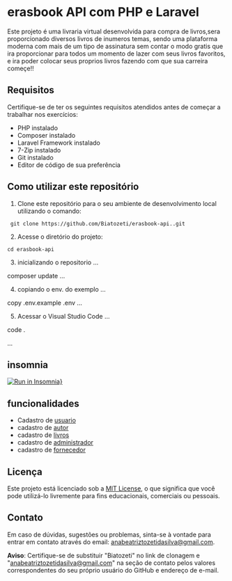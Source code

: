 # erasbook API com PHP e Laravel

Este projeto é uma livraria virtual  desenvolvida para compra de livros,sera proporcionado diversos livros de inumeros temas, sendo uma plataforma moderna com mais de um tipo de assinatura sem contar o modo gratis que ira proporcionar para todos um momento de lazer com seus livros favoritos, e ira poder colocar seus proprios livros fazendo com que sua carreira começe!!
## Requisitos

Certifique-se de ter os seguintes requisitos atendidos antes de começar a trabalhar nos exercícios:

- PHP instalado
- Composer instalado
- Laravel Framework instalado
- 7-Zip instalado
- Git instalado
- Editor de código de sua preferência

## Como utilizar este repositório

1. Clone este repositório para o seu ambiente de desenvolvimento local utilizando o comando:
```
 git clone https://github.com/Biatozeti/erasbook-api..git
```
2. Acesse o diretório do projeto:
```
cd erasbook-api
```
3. inicializando o repositorio
...

composer update
...

4. copiando o env. do exemplo
...

copy .env.example .env
...

5. Acessar o Visual Studio Code
...

code .

...
## insomnia
[![Run in Insomnia}](https://insomnia.rest/images/run.svg)](https://insomnia.rest/run/?label=erasbook-api&uri=https%3A%2F%2Fraw.githubusercontent.com%2FBiatozeti%2Ferasbook-api%2Fmain%2Finsomnia.json%3Ftoken%3DGHSAT0AAAAAACGBYJQKN64WLOOLMBEYWQM4ZGSEWAQ)

## funcionalidades

* Cadastro de [usuario](readme-usuario.md)
* cadastro de [autor](readme-autor.md)
* cadastro de [livros](readme-livro.md)
* cadastro de [administrador](readme-administrador.md)
* cadastro de [fornecedor](readme-fornecedor.md)

## Licença

Este projeto está licenciado sob a [MIT License](LICENSE), o que significa que você pode utilizá-lo livremente para fins educacionais, comerciais ou pessoais.

## Contato

Em caso de dúvidas, sugestões ou problemas, sinta-se à vontade para entrar em contato através do email: anabeatriztozetidasilva@gmail.com.

**Aviso**: Certifique-se de substituir "Biatozeti" no link de clonagem e "anabeatriztozetidasilva@gmail.com" na seção de contato pelos valores correspondentes do seu próprio usuário do GitHub e endereço de e-mail.

